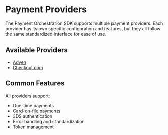 # Payment Providers

The Payment Orchestration SDK supports multiple payment providers. Each provider has its own specific configuration and features, but they all follow the same standardized interface for ease of use.

## Available Providers

- [Adyen](./adyen.md)
- [Checkout.com](./checkout.md)

## Common Features

All providers support:

- One-time payments
- Card-on-file payments
- 3DS authentication
- Error handling and standardization
- Token management